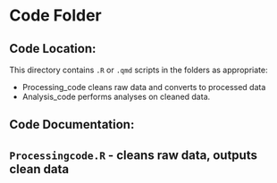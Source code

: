 # Code Folder

## Code Location:

This directory contains `.R` or `.qmd` scripts in the folders as appropriate:

- Processing_code cleans raw data and converts to processed data
- Analysis_code performs analyses on cleaned data. 

## Code Documentation:

## **`Processingcode.R` - cleans raw data, outputs clean data**

